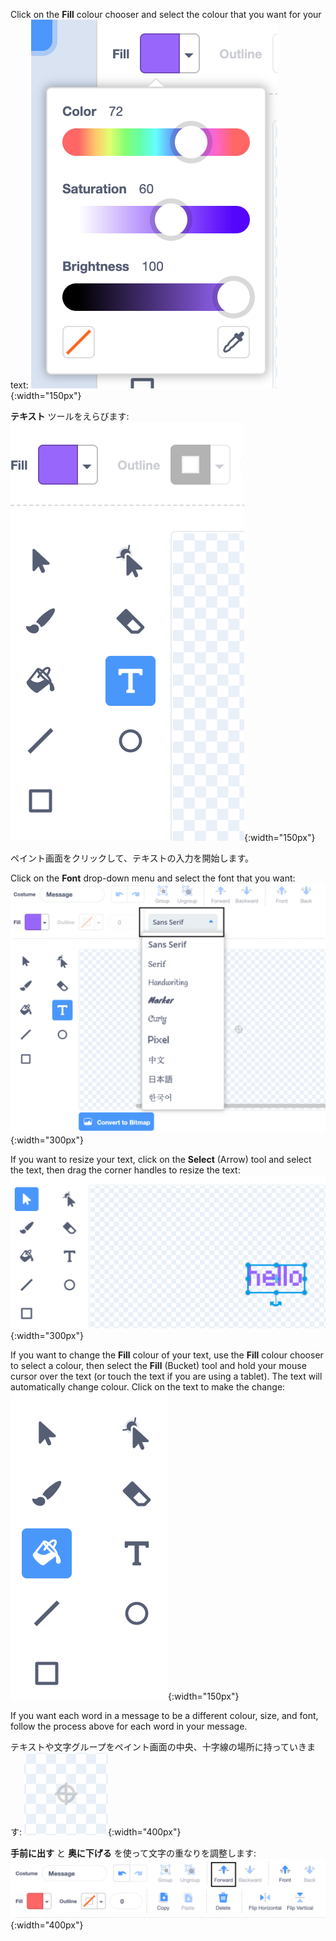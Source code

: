 Click on the **Fill** colour chooser and select the colour that you want for your text: ![The Fill colour chooser menu showing sliders to control Color, Saturation, and Brightness.](images/from-me-fill-colour.png){:width="150px"}

**テキスト** ツールをえらびます: ![The Text tool.](images/from-me-text-tool.png){:width="150px"}

ペイント画面をクリックして、テキストの入力を開始します。

Click on the **Font** drop-down menu and select the font that you want: ![The Font drop-down menu showing the fonts available to use within Scratch.](images/from-me-text-font.png){:width="300px"}

If you want to resize your text, click on the **Select** (Arrow) tool and select the text, then drag the corner handles to resize the text: ![The Select (Arrow) tool and resize handles.](images/from-me-arrow-resize.png){:width="300px"}

If you want to change the **Fill** colour of your text, use the **Fill** colour chooser to select a colour, then select the **Fill** (Bucket) tool and hold your mouse cursor over the text (or touch the text if you are using a tablet). The text will automatically change colour. Click on the text to make the change: ![The Fill (Bucket) tool.](images/from-me-fill-bucket.png){:width="150px"}

If you want each word in a message to be a different colour, size, and font, follow the process above for each word in your message.

テキストや文字グループをペイント画面の中央、十字線の場所に持っていきます: ![The crosshair.](images/from-me-paint-editor-centre.png){:width="400px"}

**手前に出す** と **奥に下げる** を使って文字の重なりを調整します: ![The Forward and Backward tools.](images/from-me-paint-editor-forward-backward.png){:width="400px"}
